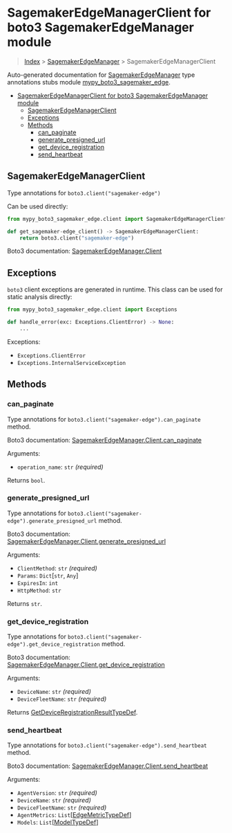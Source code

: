 # SagemakerEdgeManagerClient for boto3 SagemakerEdgeManager module

> [Index](..) > [SagemakerEdgeManager](.) > SagemakerEdgeManagerClient

Auto-generated documentation for
[SagemakerEdgeManager](https://boto3.amazonaws.com/v1/documentation/api/1.17.78/reference/services/sagemaker-edge.html#SagemakerEdgeManager)
type annotations stubs module
[mypy_boto3_sagemaker_edge](https://pypi.org/project/mypy-boto3-sagemaker-edge/).

- [SagemakerEdgeManagerClient for boto3 SagemakerEdgeManager module](#sagemakeredgemanagerclient-for-boto3-sagemakeredgemanager-module)
  - [SagemakerEdgeManagerClient](#sagemakeredgemanagerclient)
  - [Exceptions](#exceptions)
  - [Methods](#methods)
    - [can_paginate](#can_paginate)
    - [generate_presigned_url](#generate_presigned_url)
    - [get_device_registration](#get_device_registration)
    - [send_heartbeat](#send_heartbeat)

## SagemakerEdgeManagerClient

Type annotations for `boto3.client("sagemaker-edge")`

Can be used directly:

```python
from mypy_boto3_sagemaker_edge.client import SagemakerEdgeManagerClient

def get_sagemaker-edge_client() -> SagemakerEdgeManagerClient:
    return boto3.client("sagemaker-edge")
```

Boto3 documentation:
[SagemakerEdgeManager.Client](https://boto3.amazonaws.com/v1/documentation/api/1.17.78/reference/services/sagemaker-edge.html#SagemakerEdgeManager.Client)

## Exceptions

`boto3` client exceptions are generated in runtime. This class can be used for
static analysis directly:

```python
from mypy_boto3_sagemaker_edge.client import Exceptions

def handle_error(exc: Exceptions.ClientError) -> None:
    ...
```

Exceptions:

- `Exceptions.ClientError`
- `Exceptions.InternalServiceException`

## Methods

### can_paginate

Type annotations for `boto3.client("sagemaker-edge").can_paginate` method.

Boto3 documentation:
[SagemakerEdgeManager.Client.can_paginate](https://boto3.amazonaws.com/v1/documentation/api/1.17.78/reference/services/sagemaker-edge.html#SagemakerEdgeManager.Client.can_paginate)

Arguments:

- `operation_name`: `str` *(required)*

Returns `bool`.

### generate_presigned_url

Type annotations for `boto3.client("sagemaker-edge").generate_presigned_url`
method.

Boto3 documentation:
[SagemakerEdgeManager.Client.generate_presigned_url](https://boto3.amazonaws.com/v1/documentation/api/1.17.78/reference/services/sagemaker-edge.html#SagemakerEdgeManager.Client.generate_presigned_url)

Arguments:

- `ClientMethod`: `str` *(required)*
- `Params`: `Dict`\[`str`, `Any`\]
- `ExpiresIn`: `int`
- `HttpMethod`: `str`

Returns `str`.

### get_device_registration

Type annotations for `boto3.client("sagemaker-edge").get_device_registration`
method.

Boto3 documentation:
[SagemakerEdgeManager.Client.get_device_registration](https://boto3.amazonaws.com/v1/documentation/api/1.17.78/reference/services/sagemaker-edge.html#SagemakerEdgeManager.Client.get_device_registration)

Arguments:

- `DeviceName`: `str` *(required)*
- `DeviceFleetName`: `str` *(required)*

Returns
[GetDeviceRegistrationResultTypeDef](./type_defs.md#getdeviceregistrationresulttypedef).

### send_heartbeat

Type annotations for `boto3.client("sagemaker-edge").send_heartbeat` method.

Boto3 documentation:
[SagemakerEdgeManager.Client.send_heartbeat](https://boto3.amazonaws.com/v1/documentation/api/1.17.78/reference/services/sagemaker-edge.html#SagemakerEdgeManager.Client.send_heartbeat)

Arguments:

- `AgentVersion`: `str` *(required)*
- `DeviceName`: `str` *(required)*
- `DeviceFleetName`: `str` *(required)*
- `AgentMetrics`:
  `List`\[[EdgeMetricTypeDef](./type_defs.md#edgemetrictypedef)\]
- `Models`: `List`\[[ModelTypeDef](./type_defs.md#modeltypedef)\]
